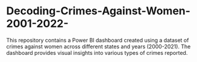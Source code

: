 # Decoding-Crimes-Against-Women-2001-2022-
This repository contains a Power BI dashboard created using a dataset of crimes against women across different states and years (2000-2021). The dashboard provides visual insights into various types of crimes reported.
